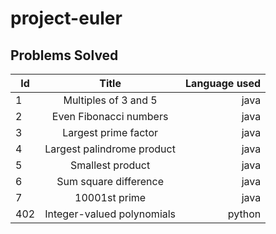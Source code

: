 # project-euler

## Problems Solved

| Id  | Title                      | Language used |
| --- |:--------------------------:| -------------:|
| 1   | Multiples of 3 and 5       | java          |
| 2   | Even Fibonacci numbers     | java          |
| 3   | Largest prime factor       | java          |
| 4   | Largest palindrome product | java          |
| 5   | Smallest product           | java          |
| 6   | Sum square difference      | java          |
| 7   | 10001st prime              | java          |
| 402 | Integer-valued polynomials | python        |

